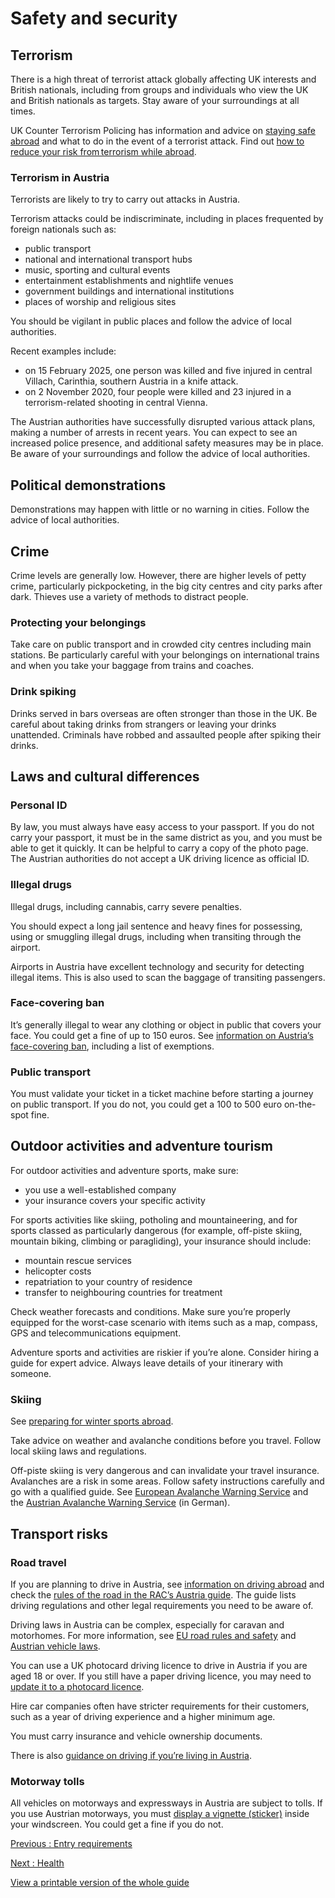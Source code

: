 # Safety and security

## Terrorism

There is a high threat of terrorist attack globally affecting UK interests and British nationals, including from groups and individuals who view the UK and British nationals as targets. Stay aware of your surroundings at all times.

UK Counter Terrorism Policing has information and advice on [staying safe abroad](https://www.counterterrorism.police.uk/safetyadvice/) and what to do in the event of a terrorist attack. Find out [how to reduce your risk from terrorism while abroad](https://www.gov.uk/guidance/reduce-your-risk-from-terrorism-while-abroad).

### Terrorism in Austria

Terrorists are likely to try to carry out attacks in Austria.

Terrorism attacks could be indiscriminate, including in places frequented by foreign nationals such as:

* public transport
* national and international transport hubs
* music, sporting and cultural events
* entertainment establishments and nightlife venues
* government buildings and international institutions
* places of worship and religious sites

You should be vigilant in public places and follow the advice of local authorities.

Recent examples include:

* on 15 February 2025, one person was killed and five injured in central Villach, Carinthia, southern Austria in a knife attack.
* on 2 November 2020, four people were killed and 23 injured in a terrorism-related shooting in central Vienna.

The Austrian authorities have successfully disrupted various attack plans, making a number of arrests in recent years. You can expect to see an increased police presence, and additional safety measures may be in place. Be aware of your surroundings and follow the advice of local authorities.

## Political demonstrations

Demonstrations may happen with little or no warning in cities. Follow the advice of local authorities.

## Crime

Crime levels are generally low. However, there are higher levels of petty crime, particularly pickpocketing, in the big city centres and city parks after dark. Thieves use a variety of methods to distract people.

### Protecting your belongings

Take care on public transport and in crowded city centres including main stations. Be particularly careful with your belongings on international trains and when you take your baggage from trains and coaches.

### Drink spiking

Drinks served in bars overseas are often stronger than those in the UK. Be careful about taking drinks from strangers or leaving your drinks unattended. Criminals have robbed and assaulted people after spiking their drinks.

## Laws and cultural differences

### Personal ID

By law, you must always have easy access to your passport. If you do not carry your passport, it must be in the same district as you, and you must be able to get it quickly. It can be helpful to carry a copy of the photo page. The Austrian authorities do not accept a UK driving licence as official ID.

### Illegal drugs

Illegal drugs, including cannabis, carry severe penalties.

You should expect a long jail sentence and heavy fines for possessing, using or smuggling illegal drugs, including when transiting through the airport.

Airports in Austria have excellent technology and security for detecting illegal items. This is also used to scan the baggage of transiting passengers.

### Face-covering ban

It’s generally illegal to wear any clothing or object in public that covers your face. You could get a fine of up to 150 euros. See [information on Austria’s face-covering ban](https://www.oesterreich.gv.at/en/themen/leben_in_oesterreich/aufenthalt/Seite.120251.html), including a list of exemptions.

### Public transport

You must validate your ticket in a ticket machine before starting a journey on public transport. If you do not, you could get a 100 to 500 euro on-the-spot fine.

## Outdoor activities and adventure tourism

For outdoor activities and adventure sports, make sure:

* you use a well-established company
* your insurance covers your specific activity

For sports activities like skiing, potholing and mountaineering, and for sports classed as particularly dangerous (for example, off-piste skiing, mountain biking, climbing or paragliding), your insurance should include:

* mountain rescue services
* helicopter costs
* repatriation to your country of residence
* transfer to neighbouring countries for treatment

Check weather forecasts and conditions. Make sure you’re properly equipped for the worst-case scenario with items such as a map, compass, GPS and telecommunications equipment.

Adventure sports and activities are riskier if you’re alone. Consider hiring a guide for expert advice. Always leave details of your itinerary with someone.

### Skiing

See [preparing for winter sports abroad](https://www.gov.uk/guidance/winter-sports-stay-safe-on-the-slopes).

Take advice on weather and avalanche conditions before you travel. Follow local skiing laws and regulations.

Off-piste skiing is very dangerous and can invalidate your travel insurance. Avalanches are a risk in some areas. Follow safety instructions carefully and go with a qualified guide. See [European Avalanche Warning Service](https://www.avalanches.org/) and the [Austrian Avalanche Warning Service](http://www.lawine.at/) (in German).

## Transport risks

### Road travel

If you are planning to drive in Austria, see [information on driving abroad](https://www.gov.uk/driving-abroad) and check the [rules of the road in the RAC’s Austria guide](https://www.rac.co.uk/drive/travel/country/austria/). The guide lists driving regulations and other legal requirements you need to be aware of.

Driving laws in Austria can be complex, especially for caravan and motorhomes. For more information, see [EU road rules and safety](http://ec.europa.eu/transport/road_safety/going_abroad/index_en.htm) and [Austrian vehicle laws](https://www.oesterreich.gv.at/en/themen/freizeit_und_strassenverkehr/kfz/10.html).

You can use a UK photocard driving licence to drive in Austria if you are aged 18 or over. If you still have a paper driving licence, you may need to [update it to a photocard licence](https://www.gov.uk/exchange-paper-driving-licence).

Hire car companies often have stricter requirements for their customers, such as a year of driving experience and a higher minimum age.

You must carry insurance and vehicle ownership documents.

There is also [guidance on driving if you’re living in Austria](https://www.gov.uk/guidance/living-in-austria#driving-in-austria).

### Motorway tolls

All vehicles on motorways and expressways in Austria are subject to tolls. If you use Austrian motorways, you must [display a vignette (sticker)](https://www.austria.info/en/service-and-facts/getting-there-around/by-car/vignette) inside your windscreen. You could get a fine if you do not.

[Previous
:
Entry requirements](/foreign-travel-advice/austria/entry-requirements)

[Next
:
Health](/foreign-travel-advice/austria/health)

[View a printable version of the whole guide](/foreign-travel-advice/austria/print)